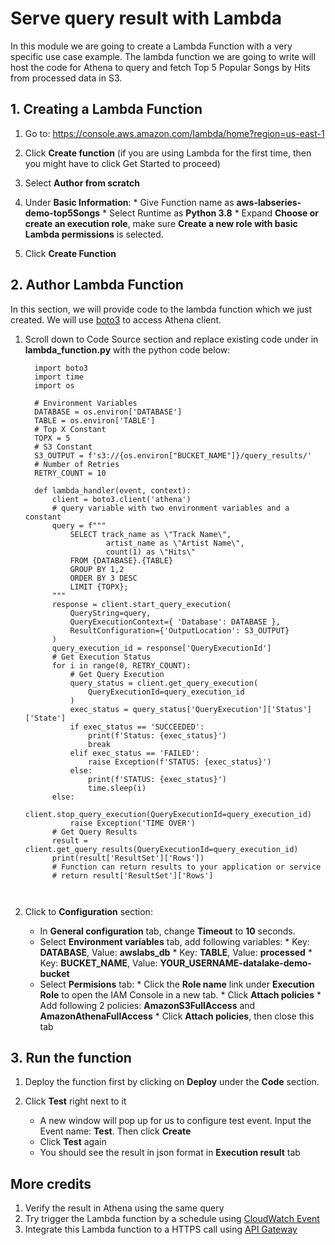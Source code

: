 # Serve query result with Lambda

In this module we are going to create a Lambda Function with a very specific use case example. The lambda function we are going to write will host the code for Athena to query and fetch Top 5 Popular Songs by Hits from processed data in S3.

## 1. Creating a Lambda Function
1. Go to: https://console.aws.amazon.com/lambda/home?region=us-east-1

2. Click **Create function** (if you are using Lambda for the first time, then you might have to click Get Started to proceed)

3. Select **Author from scratch**

4. Under **Basic Information**:
        * Give Function name as **aws-labseries-demo-top5Songs**
        * Select Runtime as **Python 3.8**
        * Expand **Choose or create an execution role**, make sure **Create a new role with basic Lambda permissions** is selected.
5. Click **Create Function**

## 2. Author Lambda Function
In this section, we will provide code to the lambda function which we just created. We will use [boto3](https://boto3.amazonaws.com/v1/documentation/api/latest/index.html?id=docs_gateway) to access Athena client.

1. Scroll down to Code Source section and replace existing code under in **lambda_function.py** with the python code below: 

    ```      
      import boto3
      import time
      import os
        
      # Environment Variables
      DATABASE = os.environ['DATABASE']
      TABLE = os.environ['TABLE']
      # Top X Constant
      TOPX = 5
      # S3 Constant
      S3_OUTPUT = f's3://{os.environ["BUCKET_NAME"]}/query_results/'
      # Number of Retries
      RETRY_COUNT = 10
        
      def lambda_handler(event, context):
          client = boto3.client('athena')
          # query variable with two environment variables and a constant
          query = f"""
              SELECT track_name as \"Track Name\", 
                      artist_name as \"Artist Name\",
                      count(1) as \"Hits\" 
              FROM {DATABASE}.{TABLE} 
              GROUP BY 1,2 
              ORDER BY 3 DESC
              LIMIT {TOPX};
          """
          response = client.start_query_execution(
              QueryString=query,
              QueryExecutionContext={ 'Database': DATABASE },
              ResultConfiguration={'OutputLocation': S3_OUTPUT}
          )
          query_execution_id = response['QueryExecutionId']
          # Get Execution Status
          for i in range(0, RETRY_COUNT):
              # Get Query Execution
              query_status = client.get_query_execution(
                  QueryExecutionId=query_execution_id
              )
              exec_status = query_status['QueryExecution']['Status']['State']
              if exec_status == 'SUCCEEDED':
                  print(f'Status: {exec_status}')
                  break
              elif exec_status == 'FAILED':
                  raise Exception(f'STATUS: {exec_status}')
              else:
                  print(f'STATUS: {exec_status}')
                  time.sleep(i)
          else:
              client.stop_query_execution(QueryExecutionId=query_execution_id)
              raise Exception('TIME OVER')
          # Get Query Results
          result = client.get_query_results(QueryExecutionId=query_execution_id)
          print(result['ResultSet']['Rows'])
          # Function can return results to your application or service
          # return result['ResultSet']['Rows']

      
    ```
    
2. Click to **Configuration** section:
    * In **General configuration** tab, change **Timeout** to **10** seconds.
    * Select **Environment variables** tab, add following variables:
            * Key: **DATABASE**, Value: **awslabs_db**
            * Key: **TABLE**, Value: **processed**
            * Key: **BUCKET_NAME**, Value: **YOUR_USERNAME-datalake-demo-bucket**
    * Select **Permisions** tab:
            * Click the **Role name** link under **Execution Role** to open the IAM Console in a new tab.
            * Click **Attach policies**
            * Add following 2 policies: **AmazonS3FullAccess** and **AmazonAthenaFullAccess**
            * Click **Attach policies**, then close this tab
        
## 3. Run the function
1. Deploy the function first by clicking on **Deploy** under the **Code** section. 

2. Click **Test** right next to it
    * A new window will pop up for us to configure test event. Input the Event name: **Test**. Then click **Create**
    * Click **Test** again
    * You should see the result in json format in **Execution result** tab

## More credits
1. Verify the result in Athena using the same query
2. Try trigger the Lambda function by a schedule using [CloudWatch Event](https://docs.aws.amazon.com/AmazonCloudWatch/latest/events/Create-CloudWatch-Events-Scheduled-Rule.html)
3. Integrate this Lambda function to a HTTPS call using [API Gateway](https://docs.aws.amazon.com/lambda/latest/dg/services-apigateway.html)

